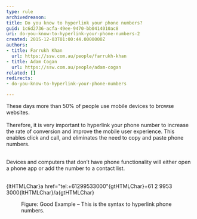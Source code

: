 ```yaml
---
type: rule
archivedreason: 
title: Do you know to hyperlink your phone numbers?
guid: 1c6d2736-acfa-49ee-9470-bb0414010ac8
uri: do-you-know-to-hyperlink-your-phone-numbers-2
created: 2015-12-03T01:00:44.0000000Z
authors:
- title: Farrukh Khan
  url: https://ssw.com.au/people/farrukh-khan
- title: Adam Cogan
  url: https://ssw.com.au/people/adam-cogan
related: []
redirects:
- do-you-know-to-hyperlink-your-phone-numbers

---
```



These days more than 50% of people use mobile devices to browse websites.<br><br>Therefore,&#160;it is very important to hyperlink your phone number to increase the rate of conversion and improve the&#160;mobile user experience. This enables click and call, and eliminates the need to copy and paste phone numbers.
<br><excerpt class='endintro'></excerpt><br>
<p></p>​Devices an​d computers that don’t have phone functionality will either open a phone app or add the number to a contact list. <br><br><p class="ssw15-rteElement-CodeArea">{ltHTMLChar}a href=&quot;tel&#58;+61299533000&quot;{gtHTMLChar}+61 2 9953 3000{ltHTMLChar}/a{gtHTMLChar}</p><dd class="ssw15-rteElement-FigureGood">Figure&#58; Good Example – This is the syntax to hyperlink phone numbers.<br></dd>


